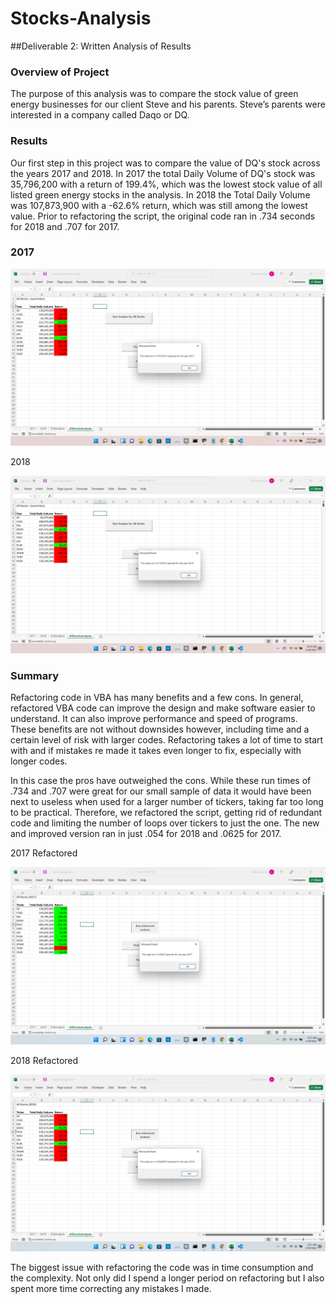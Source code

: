 # Stocks-Analysis

##Deliverable 2: Written Analysis of Results 


### Overview of Project

The purpose of this analysis was to compare the stock value of green energy businesses for our client Steve and his parents. Steve’s parents were interested in a company called Daqo or DQ.


### Results


Our first step in this project was to compare the value of DQ's stock across the years 2017 and 2018. In 2017 the total Daily Volume of DQ's stock was 35,796,200 with a return of 199.4%, which was the lowest stock value of all listed green energy stocks in the analysis. In 2018 the Total Daily Volume was 107,873,900 with a -62.6% return, which was still among the lowest value. Prior to refactoring the script, the original code ran in .734 seconds for 2018 and .707 for 2017. 





### 2017
![alt text](https://github.com/quorinne/Stocks-Analysis/blob/main/Resources/2017analysis.png?raw=true)







2018

![alt text](https://github.com/quorinne/Stocks-Analysis/blob/main/Resources/2018analysis.png?raw=true)


### Summary

Refactoring code in VBA has many benefits and a few cons. In general, refactored VBA code can improve the design and make software easier to understand. It can also improve performance and speed of programs. These benefits are not without downsides however, including time and a certain level of risk with larger codes. Refactoring takes a lot of time to start with and if mistakes re made it takes even longer to fix, especially with longer codes. 

In this case the pros have outweighed the cons. While these run times of .734 and .707 were great for our small sample of data it would have been next to useless when used for a larger number of tickers, taking far too long to be practical. Therefore, we refactored the script, getting rid of redundant code and limiting the number of loops over tickers to just the one. The new and improved version ran in just .054 for 2018 and .0625 for 2017.





2017 Refactored

![alt text](https://github.com/quorinne/Stocks-Analysis/blob/main/Resources/refactored%202017.png?raw=true)

2018 Refactored

![alt text](https://github.com/quorinne/Stocks-Analysis/blob/main/Resources/refactored2018.png?raw=true)


The biggest issue with refactoring the code was in time consumption and the complexity. Not only did I spend a longer period on refactoring but I also spent more time correcting any mistakes I made.








